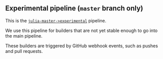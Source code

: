 ## Experimental pipeline (`master` branch only)

This is the [`julia-master->experimental`](https://buildkite.com/julialang/julia-master-experimental) pipeline.

We use this pipeline for builders that are not yet stable enough to go into the main pipeline.

These builders are triggered by GitHub webhook events, such as pushes and pull requests.
